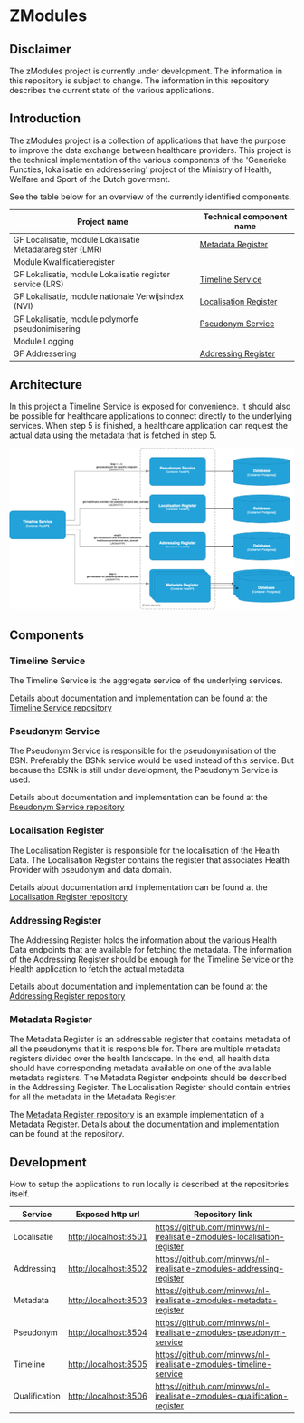 # ZModules

## Disclaimer

The zModules project is currently under development. The information in this repository is
subject to change. The information in this repository describes the current state of the
various applications.

## Introduction

The zModules project is a collection of applications that have the purpose to improve the
data exchange between healthcare providers. This project is the technical implementation of
the various components of the 'Generieke Functies, lokalisatie en addressering' project of the
Ministry of Health, Welfare and Sport of the Dutch goverment.

See the table below for an overview of the currently identified components.

| Project name                                              | Technical component name                        |
|-----------------------------------------------------------|-------------------------------------------------|
| GF Localisatie, module Lokalisatie Metadataregister (LMR) | [Metadata Register](#metadata-register)         |
| Module Kwalificatieregister                               |                                                 |
| GF Lokalisatie, module Lokalisatie register service (LRS) | [Timeline Service](#timeline-service)           |
| GF Lokalisatie, module nationale Verwijsindex (NVI)       | [Localisation Register](#localisation-register) |
| GF Lokalisatie, module polymorfe pseudonimisering         | [Pseudonym Service](#pseudonym-service)         |
| Module Logging                                            |                                                 |
| GF Addressering                                           | [Addressing Register](#addressing-register)     |

## Architecture

In this project a Timeline Service is exposed for convenience. It should also be possible
for healthcare applications to connect directly to the underlying services.
When step 5 is finished, a healthcare application can request the actual data using the
metadata that is fetched in step 5.

![alt text](assets/system-components.png "system")

## Components

### Timeline Service

The Timeline Service is the aggregate service of the underlying services.

Details about documentation and implementation can be found at the
[Timeline Service repository](https://github.com/minvws/nl-irealisatie-zmodules-timeline-service)

### Pseudonym Service

The Pseudonym Service is responsible for the pseudonymisation of the BSN. Preferably the
BSNk service would be used instead of this service. But because the BSNk is still under
development, the Pseudonym Service is used.

Details about documentation and implementation can be found at the
[Pseudonym Service repository](https://github.com/minvws/nl-irealisatie-zmodules-pseudonym-service)

### Localisation Register

The Localisation Register is responsible for the localisation of the Health Data. The Localisation
Register contains the register that associates Health Provider with pseudonym and data domain.

Details about documentation and implementation can be found at the
[Localisation Register repository](https://github.com/minvws/nl-irealisatie-zmodules-localisation-register)

### Addressing Register

The Addressing Register holds the information about the various Health Data endpoints that are available
for fetching the metadata. The information of the Addressing Register should be enough for the Timeline
Service or the Health application to fetch the actual metadata.

Details about documentation and implementation can be found at the
[Addressing Register repository](https://github.com/minvws/nl-irealisatie-zmodules-addressing-register)

### Metadata Register

The Metadata Register is an addressable register that contains metadata of
all the pseudonyms that it is responsible for. There are multiple metadata registers divided over
the health landscape. In the end, all health data should have corresponding metadata available on one of the available
metadata registers. The Metadata Register endpoints should be described in the Addressing Register.
The Localisation Register should contain entries for all the metadata in the Metadata Register.

The [Metadata Register repository](https://github.com/minvws/nl-irealisatie-zmodules-metadata-register)
is an example implementation of a Metadata Register. Details about the documentation and implementation
can be found at the repository.

## Development

How to setup the applications to run locally is described at the repositories itself.

| Service      | Exposed http url        | Repository link                                                           |
|--------------|-------------------------|---------------------------------------------------------------------------|
| Localisatie  | <http://localhost:8501> | <https://github.com/minvws/nl-irealisatie-zmodules-localisation-register> |
| Addressing   | <http://localhost:8502> | <https://github.com/minvws/nl-irealisatie-zmodules-addressing-register>   |
| Metadata     | <http://localhost:8503> | <https://github.com/minvws/nl-irealisatie-zmodules-metadata-register>     |
| Pseudonym    | <http://localhost:8504> | <https://github.com/minvws/nl-irealisatie-zmodules-pseudonym-service>     |
| Timeline     | <http://localhost:8505> | <https://github.com/minvws/nl-irealisatie-zmodules-timeline-service>      |
| Qualification | <http://localhost:8506> | <https://github.com/minvws/nl-irealisatie-zmodules-qualification-register> |

